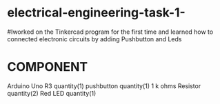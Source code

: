 # electrical-engineering-task-1-
#Iworked on the Tinkercad program for the first time and learned how to connected electronic circuits by adding Pushbutton and Leds
# COMPONENT
Arduino Uno R3  quantity(1)
pushbutton      quantity(1)
1 k ohms Resistor  quantity(2)
Red LED    quantity(1)
